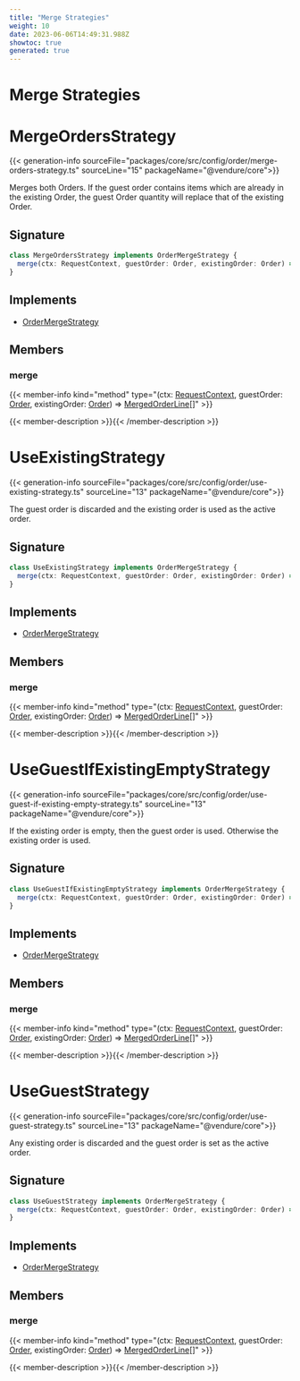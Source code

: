```yaml
---
title: "Merge Strategies"
weight: 10
date: 2023-06-06T14:49:31.988Z
showtoc: true
generated: true
---
```

<!-- This file was generated from the Vendure source. Do not modify. Instead, re-run the "docs:build" script -->

# Merge Strategies
<div class="symbol">


# MergeOrdersStrategy

{{< generation-info sourceFile="packages/core/src/config/order/merge-orders-strategy.ts" sourceLine="15" packageName="@vendure/core">}}

Merges both Orders. If the guest order contains items which are already in the
existing Order, the guest Order quantity will replace that of the existing Order.

## Signature

```TypeScript
class MergeOrdersStrategy implements OrderMergeStrategy {
  merge(ctx: RequestContext, guestOrder: Order, existingOrder: Order) => MergedOrderLine[];
}
```
## Implements

 * <a href='/typescript-api/orders/order-merge-strategy#ordermergestrategy'>OrderMergeStrategy</a>


## Members

### merge

{{< member-info kind="method" type="(ctx: <a href='/typescript-api/request/request-context#requestcontext'>RequestContext</a>, guestOrder: <a href='/typescript-api/entities/order#order'>Order</a>, existingOrder: <a href='/typescript-api/entities/order#order'>Order</a>) => <a href='/typescript-api/orders/order-merge-strategy#mergedorderline'>MergedOrderLine</a>[]"  >}}

{{< member-description >}}{{< /member-description >}}


</div>
<div class="symbol">


# UseExistingStrategy

{{< generation-info sourceFile="packages/core/src/config/order/use-existing-strategy.ts" sourceLine="13" packageName="@vendure/core">}}

The guest order is discarded and the existing order is used as the active order.

## Signature

```TypeScript
class UseExistingStrategy implements OrderMergeStrategy {
  merge(ctx: RequestContext, guestOrder: Order, existingOrder: Order) => MergedOrderLine[];
}
```
## Implements

 * <a href='/typescript-api/orders/order-merge-strategy#ordermergestrategy'>OrderMergeStrategy</a>


## Members

### merge

{{< member-info kind="method" type="(ctx: <a href='/typescript-api/request/request-context#requestcontext'>RequestContext</a>, guestOrder: <a href='/typescript-api/entities/order#order'>Order</a>, existingOrder: <a href='/typescript-api/entities/order#order'>Order</a>) => <a href='/typescript-api/orders/order-merge-strategy#mergedorderline'>MergedOrderLine</a>[]"  >}}

{{< member-description >}}{{< /member-description >}}


</div>
<div class="symbol">


# UseGuestIfExistingEmptyStrategy

{{< generation-info sourceFile="packages/core/src/config/order/use-guest-if-existing-empty-strategy.ts" sourceLine="13" packageName="@vendure/core">}}

If the existing order is empty, then the guest order is used. Otherwise the existing order is used.

## Signature

```TypeScript
class UseGuestIfExistingEmptyStrategy implements OrderMergeStrategy {
  merge(ctx: RequestContext, guestOrder: Order, existingOrder: Order) => MergedOrderLine[];
}
```
## Implements

 * <a href='/typescript-api/orders/order-merge-strategy#ordermergestrategy'>OrderMergeStrategy</a>


## Members

### merge

{{< member-info kind="method" type="(ctx: <a href='/typescript-api/request/request-context#requestcontext'>RequestContext</a>, guestOrder: <a href='/typescript-api/entities/order#order'>Order</a>, existingOrder: <a href='/typescript-api/entities/order#order'>Order</a>) => <a href='/typescript-api/orders/order-merge-strategy#mergedorderline'>MergedOrderLine</a>[]"  >}}

{{< member-description >}}{{< /member-description >}}


</div>
<div class="symbol">


# UseGuestStrategy

{{< generation-info sourceFile="packages/core/src/config/order/use-guest-strategy.ts" sourceLine="13" packageName="@vendure/core">}}

Any existing order is discarded and the guest order is set as the active order.

## Signature

```TypeScript
class UseGuestStrategy implements OrderMergeStrategy {
  merge(ctx: RequestContext, guestOrder: Order, existingOrder: Order) => MergedOrderLine[];
}
```
## Implements

 * <a href='/typescript-api/orders/order-merge-strategy#ordermergestrategy'>OrderMergeStrategy</a>


## Members

### merge

{{< member-info kind="method" type="(ctx: <a href='/typescript-api/request/request-context#requestcontext'>RequestContext</a>, guestOrder: <a href='/typescript-api/entities/order#order'>Order</a>, existingOrder: <a href='/typescript-api/entities/order#order'>Order</a>) => <a href='/typescript-api/orders/order-merge-strategy#mergedorderline'>MergedOrderLine</a>[]"  >}}

{{< member-description >}}{{< /member-description >}}


</div>
